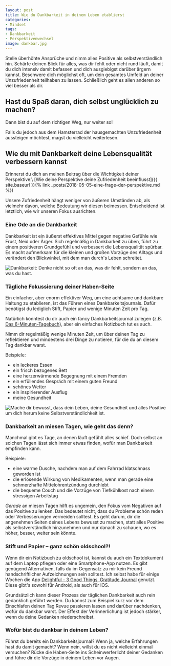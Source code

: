 ```yaml
---
layout: post
title: Wie du Dankbarkeit in deinem Leben etablierst
categories:
- Mindset
tags:
- Dankbarkeit
- Perspektivenwechsel
image: dankbar.jpg
---
```


Stelle überhöhte Ansprüche und nimm alles Positive als selbstverständlich hin.
Schärfe deinen Blick für alles, was dir fehlt oder nicht rund läuft, damit du
dich intensiv damit befassen und dich ausgiebigst darüber ärgern kannst.
Beschwere dich möglichst oft, um dein gesamtes Umfeld an deiner Unzufriedenheit
teilhaben zu lassen. Schließlich geht es allen anderen so viel besser als dir.

## Hast du Spaß daran, dich selbst unglücklich zu machen?

Dann bist du auf dem richtigen Weg, nur weiter so!

Falls du jedoch aus dem Hamsterrad der hausgemachten Unzufriedenheit aussteigen
möchtest, magst du vielleicht weiterlesen.

## Wie du mit Dankbarkeit deine Lebensqualität verbessern kannst

Erinnerst du dich an meinen Beitrag über die Wichtigkeit deiner Perspektive:\\
[Wie deine Perspektive deine Zufriedenheit beeinflusst]({{ site.baseurl }}{% link _posts/2018-05-05-eine-frage-der-perspektive.md %})

Unsere Zufriedenheit hängt weniger von äußeren Umständen ab, als
vielmehr davon, welche Bedeutung wir diesen beimessen. Entscheidend ist
letztlich, wie wir unseren Fokus ausrichten.

### Eine Ode an die Dankbarkeit

Dankbarkeit ist ein äußerst effektives Mittel gegen negative Gefühle wie
Frust, Neid oder Ärger. Sich regelmäßig in Dankbarkeit zu üben, führt zu
einem positiveren Grundgefühl und verbessert die Lebensqualität spürbar.
Es macht aufmerksam für die kleinen und großen Vorzüge des Alltags und
verändert den Blickwinkel, mit dem man durch's Leben schreitet.

![Dankbarkeit: Denke nicht so oft an das, was dir fehlt, sondern an das, was du hast.]({{site.baseurl}}/assets/img/posts/dankbar.jpg)

### Tägliche Fokussierung deiner Haben-Seite

Ein einfacher, aber enorm effektiver Weg, um eine achtsame und dankbare
Haltung zu etablieren, ist das Führen eines Dankbarkeitsjournals. Dafür
benötigst du lediglich Stift, Papier und wenige Minuten Zeit pro Tag.

Natürlich könntest du dir auch ein fancy Dankbarkeitsjournal zulegen (z.B. [Das
6-Minuten-Tagebuch](https://www.amazon.de/Das-6-Minuten-Tagebuch-orchidee-Leben-ver%C3%A4ndert/dp/3499633868/ref=mp_s_a_1_1?__mk_de_DE=%C3%85M%C3%85Z%C3%95%C3%91&qid=1538647234&sr=8-1&pi=AC_SX236_SY340_FMwebp_QL65&keywords=dankbarkeitstagebuch&dpPl=1&dpID=31tkKzvYk-L&ref=plSrch)),
aber ein einfaches Notizbuch tut es auch.

Nimm dir regelmäßig wenige Minuten Zeit, um über deinen Tag zu reflektieren und
mindestens drei Dinge zu notieren, für die du an diesem Tag dankbar warst.

Beispiele:

-   ein leckeres Essen
-   ein frisch bezogenes Bett
-   eine herzerwärmende Begegnung mit einem Fremden
-   ein erfüllendes Gespräch mit einem guten Freund
-   schönes Wetter
-   ein inspirierender Ausflug
-   meine Gesundheit

![Mache dir bewusst, dass dein Leben, deine Gesundheit und alles Positive um dich herum keine Selbstverständlichkeit ist.]({{site.baseurl}}/assets/img/posts/everyday-is-good.jpg)

### Dankbarkeit an miesen Tagen, wie geht das denn?

Manchmal gibt es Tage, an denen läuft gefühlt alles schief. Doch selbst an
solchen Tagen lässt sich immer etwas finden, wofür man Dankbarkeit empfinden
kann.

Beispiele:

-   eine warme Dusche, nachdem man auf dem Fahrrad klatschnass geworden
    ist
-   die erlösende Wirkung von Medikamenten, wenn man gerade eine
    schmerzhafte Mittelohrentzündung durchlebt
-   die bequeme Couch und die Vorzüge von Tiefkühlkost nach einem
    stressigen Arbeitstag

*Gerade* an miesen Tagen hilft es ungemein, den Fokus vom Negativen auf
das Positive zu lenken. Das bedeutet nicht, dass du Probleme schön reden oder
Verbesserungen vermeiden solltest. Es geht darum, dir die angenehmen Seiten
deines Lebens bewusst zu machen, statt alles Positive als selbstverständlich
hinzunehmen und nur danach zu schauen, wo es höher, besser, weiter sein könnte.

### Stift und Papier – ganz schön oldschool?!

Wenn dir ein Notizbuch zu oldschool ist, kannst du auch ein Textdokument auf dem
Laptop pflegen oder eine Smartphone-App nutzen. Es gibt genügend Alternativen,
falls du im Gegensatz zu mir kein Freund handschriftlicher Aufzeichnungen sein
solltest. Ich selbst habe für einige Wochen die App [Delightful - 3 Good Things,
Gratitude Journal](https://delightful.today/) genutzt. Diese gibt's sowohl für
Android, als auch für IOS.

Grundsätzlich kann dieser Prozess der täglichen Dankbarkeit auch rein
gedanklich geführt werden. Du kannst zum Beispiel kurz vor dem
Einschlafen deinen Tag Revue passieren lassen und darüber nachdenken,
wofür du dankbar warst. Der Effekt der Verinnerlichung ist jedoch
stärker, wenn du deine Gedanken niederschreibst.

### Wofür bist du dankbar in deinem Leben?

Führst du bereits ein Dankbarkeitsjournal? Wenn ja, welche Erfahrungen hast du
damit gemacht? Wenn nein, willst du es nicht vielleicht einmal versuchen? Rücke
die Haben-Seite ins Scheinwerferlicht deiner Gedanken und führe dir die Vorzüge
in deinem Leben vor Augen.
